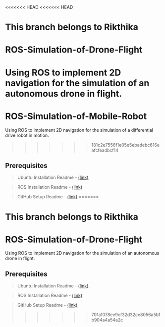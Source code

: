 <<<<<<< HEAD
<<<<<<< HEAD
# This branch belongs to Rikthika
# ROS-Simulation-of-Drone-Flight
Using ROS to implement 2D navigation for the simulation of an autonomous drone in flight.
=======
# ROS-Simulation-of-Mobile-Robot
Using ROS to implement 2D navigation for the simulation of a differential drive robot in motion.
>>>>>>> 181c2e7556f1e05e5ebadebc616eafcfeadbcf14

## Prerequisites
> Ubuntu Installation Readme - [(link)](https://github.com/IEEE-NITK/ROS-Simulation-of-Mobile-Robot/blob/main/Ubuntu_Installation_Virtual_Box.md/)   

> ROS Installation Readme - [(link)](https://github.com/IEEE-NITK/ROS-Simulation-of-Mobile-Robot/blob/main/ROS_Installation.md/)   

> GitHub Setup Readme - [(link)](https://github.com/IEEE-NITK/ROS-Simulation-of-Mobile-Robot/blob/main/GitHub_Setup.md/)
=======
# This branch belongs to Rikthika
# ROS-Simulation-of-Drone-Flight
Using ROS to implement 2D navigation for the simulation of an autonomous drone in flight.

## Prerequisites
> Ubuntu Installation Readme - [(link)](https://github.com/IEEE-NITK/ROS_Simulation_of_Drone_Flight/blob/main/Ubuntu_Installation_Virtual_Box.md/)   

> ROS Installation Readme - [(link)](https://github.com/IEEE-NITK/ROS_Simulation_of_Drone_Flight/blob/main/ROS_Installation.md/)   

> GitHub Setup Readme - [(link)](https://github.com/IEEE-NITK/ROS-Simulation-of-Drone-Flight/blob/main/GitHub_Setup.md/)
>>>>>>> 701a1078ee9cf32d32ce8056a5b1b904a4a54a2c
